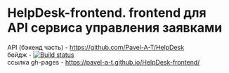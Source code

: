# HelpDesk-frontend. frontend для API сервиса управления заявками  
API (бэкенд часть) - https://github.com/Pavel-A-T/HelpDesk  
бейдж - [![Build status](https://ci.appveyor.com/api/projects/status/n55ek8qo1ua9w5ux/branch/master?svg=true)](https://ci.appveyor.com/project/Pavel-A-T/helpdesk-frontend/branch/master)  
ссылка gh-pages  - https://pavel-a-t.github.io/HelpDesk-frontend/
